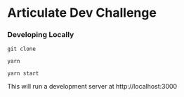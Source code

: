# Articulate Dev Challenge

### Developing Locally

```
git clone
```

```
yarn
```

```
yarn start
```

This will run a development server at http://localhost:3000